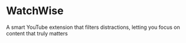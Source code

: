# WatchWise
A smart YouTube extension that filters distractions, letting you focus on content that truly matters
